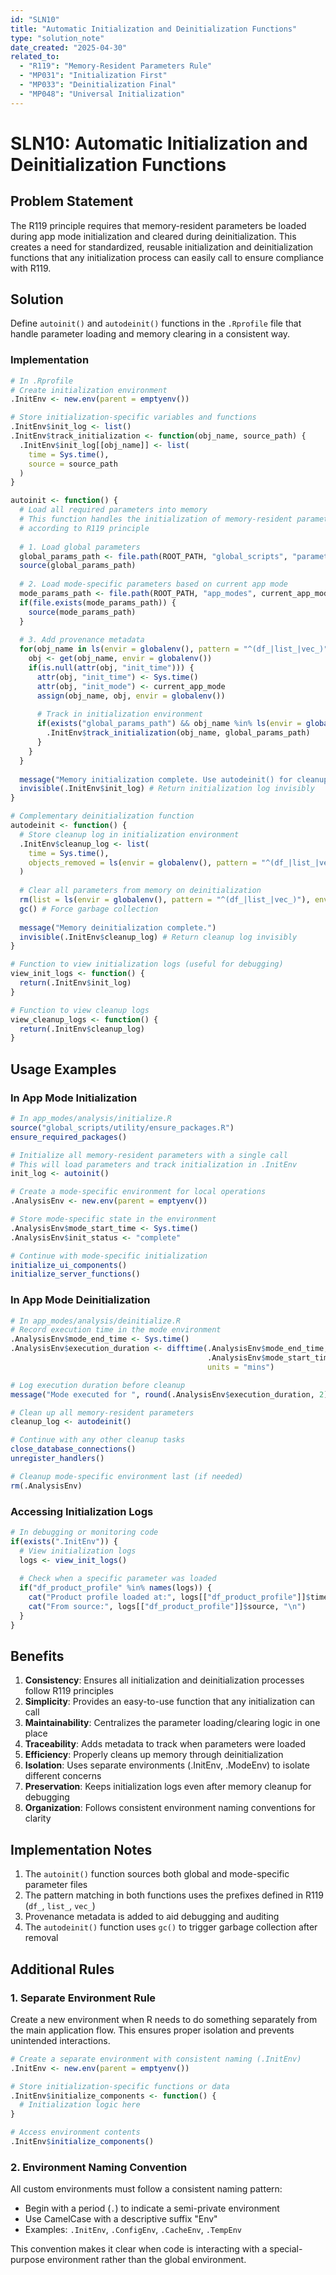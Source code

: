```yaml
---
id: "SLN10"
title: "Automatic Initialization and Deinitialization Functions"
type: "solution_note"
date_created: "2025-04-30"
related_to:
  - "R119": "Memory-Resident Parameters Rule"
  - "MP031": "Initialization First"
  - "MP033": "Deinitialization Final"
  - "MP048": "Universal Initialization"
---
```


# SLN10: Automatic Initialization and Deinitialization Functions

## Problem Statement

The R119 principle requires that memory-resident parameters be loaded during app mode initialization and cleared during deinitialization. This creates a need for standardized, reusable initialization and deinitialization functions that any initialization process can easily call to ensure compliance with R119.

## Solution

Define `autoinit()` and `autodeinit()` functions in the `.Rprofile` file that handle parameter loading and memory clearing in a consistent way.

### Implementation

```r
# In .Rprofile
# Create initialization environment
.InitEnv <- new.env(parent = emptyenv())

# Store initialization-specific variables and functions
.InitEnv$init_log <- list()
.InitEnv$track_initialization <- function(obj_name, source_path) {
  .InitEnv$init_log[[obj_name]] <- list(
    time = Sys.time(),
    source = source_path
  )
}

autoinit <- function() {
  # Load all required parameters into memory
  # This function handles the initialization of memory-resident parameters
  # according to R119 principle
  
  # 1. Load global parameters
  global_params_path <- file.path(ROOT_PATH, "global_scripts", "parameters", "load_global_parameters.R")
  source(global_params_path)
  
  # 2. Load mode-specific parameters based on current app mode
  mode_params_path <- file.path(ROOT_PATH, "app_modes", current_app_mode, "parameters", "load_parameters.R")
  if(file.exists(mode_params_path)) {
    source(mode_params_path)
  }
  
  # 3. Add provenance metadata
  for(obj_name in ls(envir = globalenv(), pattern = "^(df_|list_|vec_)")) {
    obj <- get(obj_name, envir = globalenv())
    if(is.null(attr(obj, "init_time"))) {
      attr(obj, "init_time") <- Sys.time()
      attr(obj, "init_mode") <- current_app_mode
      assign(obj_name, obj, envir = globalenv())
      
      # Track in initialization environment
      if(exists("global_params_path") && obj_name %in% ls(envir = globalenv(), pattern = "^df_")) {
        .InitEnv$track_initialization(obj_name, global_params_path)
      }
    }
  }
  
  message("Memory initialization complete. Use autodeinit() for cleanup.")
  invisible(.InitEnv$init_log) # Return initialization log invisibly
}

# Complementary deinitialization function
autodeinit <- function() {
  # Store cleanup log in initialization environment
  .InitEnv$cleanup_log <- list(
    time = Sys.time(),
    objects_removed = ls(envir = globalenv(), pattern = "^(df_|list_|vec_)")
  )
  
  # Clear all parameters from memory on deinitialization
  rm(list = ls(envir = globalenv(), pattern = "^(df_|list_|vec_)"), envir = globalenv())
  gc() # Force garbage collection
  
  message("Memory deinitialization complete.")
  invisible(.InitEnv$cleanup_log) # Return cleanup log invisibly
}

# Function to view initialization logs (useful for debugging)
view_init_logs <- function() {
  return(.InitEnv$init_log)
}

# Function to view cleanup logs
view_cleanup_logs <- function() {
  return(.InitEnv$cleanup_log)
}
```

## Usage Examples

### In App Mode Initialization

```r
# In app_modes/analysis/initialize.R
source("global_scripts/utility/ensure_packages.R")
ensure_required_packages()

# Initialize all memory-resident parameters with a single call
# This will load parameters and track initialization in .InitEnv
init_log <- autoinit()

# Create a mode-specific environment for local operations
.AnalysisEnv <- new.env(parent = emptyenv())

# Store mode-specific state in the environment
.AnalysisEnv$mode_start_time <- Sys.time()
.AnalysisEnv$init_status <- "complete"

# Continue with mode-specific initialization
initialize_ui_components()
initialize_server_functions()
```

### In App Mode Deinitialization

```r
# In app_modes/analysis/deinitialize.R
# Record execution time in the mode environment
.AnalysisEnv$mode_end_time <- Sys.time()
.AnalysisEnv$execution_duration <- difftime(.AnalysisEnv$mode_end_time, 
                                            .AnalysisEnv$mode_start_time, 
                                            units = "mins")

# Log execution duration before cleanup
message("Mode executed for ", round(.AnalysisEnv$execution_duration, 2), " minutes")

# Clean up all memory-resident parameters
cleanup_log <- autodeinit()

# Continue with any other cleanup tasks
close_database_connections()
unregister_handlers()

# Cleanup mode-specific environment last (if needed)
rm(.AnalysisEnv)
```

### Accessing Initialization Logs

```r
# In debugging or monitoring code
if(exists(".InitEnv")) {
  # View initialization logs
  logs <- view_init_logs()
  
  # Check when a specific parameter was loaded
  if("df_product_profile" %in% names(logs)) {
    cat("Product profile loaded at:", logs[["df_product_profile"]]$time, "\n")
    cat("From source:", logs[["df_product_profile"]]$source, "\n")
  }
}
```

## Benefits

1. **Consistency**: Ensures all initialization and deinitialization processes follow R119 principles
2. **Simplicity**: Provides an easy-to-use function that any initialization can call
3. **Maintainability**: Centralizes the parameter loading/clearing logic in one place
4. **Traceability**: Adds metadata to track when parameters were loaded
5. **Efficiency**: Properly cleans up memory through deinitialization
6. **Isolation**: Uses separate environments (.InitEnv, .ModeEnv) to isolate different concerns
7. **Preservation**: Keeps initialization logs even after memory cleanup for debugging
8. **Organization**: Follows consistent environment naming conventions for clarity

## Implementation Notes

1. The `autoinit()` function sources both global and mode-specific parameter files
2. The pattern matching in both functions uses the prefixes defined in R119 (`df_`, `list_`, `vec_`)
3. Provenance metadata is added to aid debugging and auditing
4. The `autodeinit()` function uses `gc()` to trigger garbage collection after removal

## Additional Rules

### 1. Separate Environment Rule

Create a new environment when R needs to do something separately from the main application flow. This ensures proper isolation and prevents unintended interactions.

```r
# Create a separate environment with consistent naming (.InitEnv)
.InitEnv <- new.env(parent = emptyenv())

# Store initialization-specific functions or data
.InitEnv$initialize_components <- function() {
  # Initialization logic here
}

# Access environment contents
.InitEnv$initialize_components()
```

### 2. Environment Naming Convention

All custom environments must follow a consistent naming pattern:

- Begin with a period (`.`) to indicate a semi-private environment
- Use CamelCase with a descriptive suffix "Env"
- Examples: `.InitEnv`, `.ConfigEnv`, `.CacheEnv`, `.TempEnv`

This convention makes it clear when code is interacting with a special-purpose environment rather than the global environment.